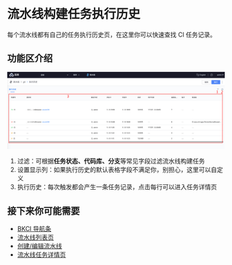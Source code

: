 # 流水线构建任务执行历史

每个流水线都有自己的任务执行历史页，在这里你可以快速查找 CI 任务记录。

## 功能区介绍

![png](../../assets/service_pipeline_history.png)

1. 过滤：可根据**任务状态、代码库、分支**等常见字段过滤流水线构建任务
2. 设置显示列：如果执行历史的默认表格字段不满足你，别担心，这里可以自定义
3. 执行历史：每次触发都会产生一条任务记录，点击每行可以进入任务详情页

## 接下来你可能需要

* [BKCI 导航条](../Console.md)
* [流水线列表页](pipeline-list.md)
* [创建/编辑流水线](pipeline-edit.md)
* [流水线任务详情页](pipeline-detail.md)
